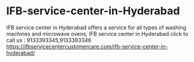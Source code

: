 # IFB-service-center-in-Hyderabad
IFB service center in Hyderabad offers a service for all types of washing machines and microwave ovens, IFB service center in Hyderabad click to call us : 9133393345,9133393346  https://ifbservicecentercustomercare.com/ifb-service-center-in-hyderabad/
